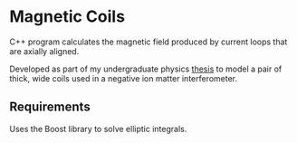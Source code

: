 # Magnetic Coils
C++ program calculates the magnetic field produced by current loops that are axially aligned. 

Developed as part of my undergraduate physics [thesis](https://doi.org/10.13140/RG.2.2.12297.85606) to model a pair of thick, wide coils used in a negative ion matter interferometer. 

## Requirements
Uses the Boost library to solve elliptic integrals.
